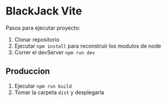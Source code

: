 # BlackJack Vite

Pasos para ejecutar proyecto:

1. Clonar repositorio
2. Ejecutar ```npm install``` para reconstruir los modulos de node
3. Correr el devServer ```npm run dev```


## Produccion

1. Ejecutar ```npm run build```
2. Tomar la carpeta ```dist``` y desplegarla